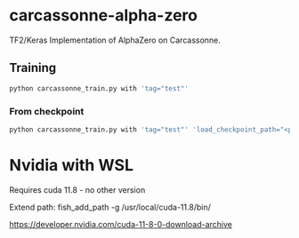 # carcassonne-alpha-zero
TF2/Keras Implementation of AlphaZero on Carcassonne.

## Training
```bash
python carcassonne_train.py with 'tag="test"'
```

### From checkpoint
```bash
python carcassonne_train.py with 'tag="test"' 'load_checkpoint_path="<path-to-checkpoint>"'
```

# Nvidia with WSL

Requires cuda 11.8 - no other version

Extend path: fish_add_path -g /usr/local/cuda-11.8/bin/

https://developer.nvidia.com/cuda-11-8-0-download-archive